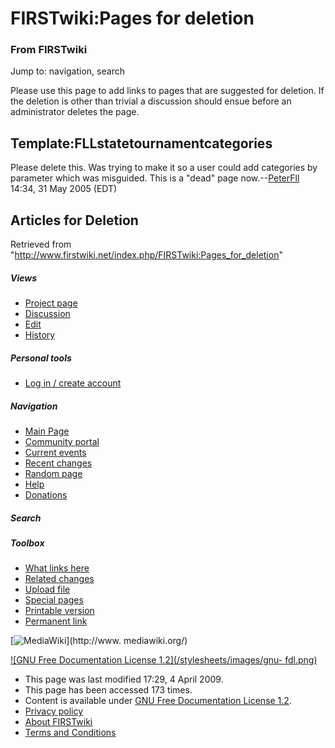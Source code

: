 # FIRSTwiki:Pages for deletion

### From FIRSTwiki

Jump to: navigation, search

Please use this page to add links to pages that are suggested for deletion. If
the deletion is other than trivial a discussion should ensue before an
administrator deletes the page.


## Template:FLLstatetournamentcategories

Please delete this. Was trying to make it so a user could add categories by
parameter which was misguided. This is a "dead" page
now.--[PeterFll](/index.php/User:PeterFll "User:PeterFll" ) 14:34, 31 May 2005
(EDT)


## Articles for Deletion

Retrieved from
"<http://www.firstwiki.net/index.php/FIRSTwiki:Pages_for_deletion>"

##### Views

  * [Project page](/index.php/FIRSTwiki:Pages_for_deletion)
  * [Discussion](/index.php?title=FIRSTwiki_talk:Pages_for_deletion&action=edit)
  * [Edit](/index.php?title=FIRSTwiki:Pages_for_deletion&action=edit)
  * [History](/index.php?title=FIRSTwiki:Pages_for_deletion&action=history)

##### Personal tools

  * [Log in / create account](/index.php?title=Special:Userlogin&returnto=FIRSTwiki:Pages_for_deletion)

[](/index.php/Main_Page "Main Page" )

##### Navigation

  * [Main Page](/index.php/Main_Page)
  * [Community portal](/index.php/FIRSTwiki:Community_portal)
  * [Current events](/index.php/Current_events)
  * [Recent changes](/index.php/Special:Recentchanges)
  * [Random page](/index.php/Special:Random)
  * [Help](/index.php/Help:Contents)
  * [Donations](/index.php/FIRSTwiki:Site_support)

##### Search



##### Toolbox

  * [What links here](/index.php/Special:Whatlinkshere/FIRSTwiki:Pages_for_deletion)
  * [Related changes](/index.php/Special:Recentchangeslinked/FIRSTwiki:Pages_for_deletion)
  * [Upload file](/index.php/Special:Upload)
  * [Special pages](/index.php/Special:Specialpages)
  * [Printable version](/index.php?title=FIRSTwiki:Pages_for_deletion&printable=yes)
  * [Permanent link](/index.php?title=FIRSTwiki:Pages_for_deletion&oldid=71889)

[![MediaWiki](/skins/common/images/poweredby_mediawiki_88x31.png)](http://www.
mediawiki.org/)

[![GNU Free Documentation License 1.2](/stylesheets/images/gnu-
fdl.png)](http://www.gnu.org/copyleft/fdl.html)

  * This page was last modified 17:29, 4 April 2009.
  * This page has been accessed 173 times.
  * Content is available under [GNU Free Documentation License 1.2](http://www.gnu.org/copyleft/fdl.html "http://www.gnu.org/copyleft/fdl.html" ).
  * [Privacy policy](/index.php/FIRSTwiki:Privacy_policy "FIRSTwiki:Privacy policy" )
  * [About FIRSTwiki](/index.php/FIRSTwiki:About "FIRSTwiki:About" )
  * [Terms and Conditions](/index.php/FIRSTwiki:Terms_and_conditions "FIRSTwiki:Terms and conditions" )


